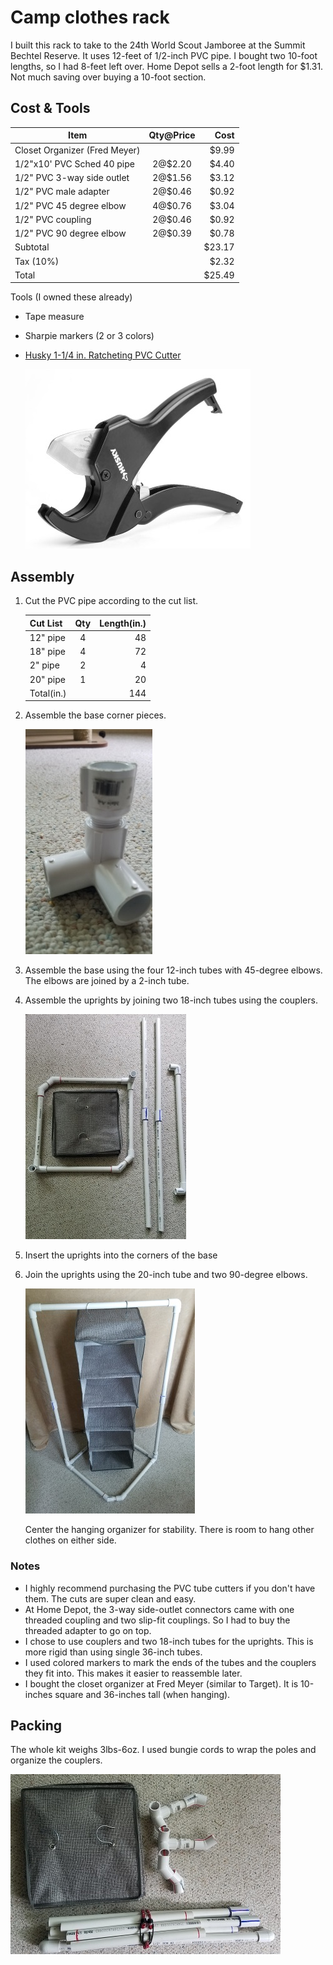 # Camp clothes rack

I built this rack to take to the 24th World Scout Jamboree at the Summit Bechtel Reserve. It uses
12-feet of 1/2-inch PVC pipe. I bought two 10-foot lengths, so I had 8-feet left over. Home
Depot sells a 2-foot length for $1.31. Not much saving over buying a 10-foot section.

## Cost & Tools

|Item|Qty@Price| Cost|
|--|:--:|--:|
|Closet Organizer (Fred Meyer)|| $9.99|
|1/2"x10' PVC Sched 40 pipe|2@$2.20| $4.40|
|1/2" PVC 3-way side outlet|2@$1.56| $3.12|
|1/2" PVC male adapter|2@$0.46| $0.92|
|1/2" PVC 45 degree elbow|4@$0.76| $3.04|
|1/2" PVC coupling|2@$0.46| $0.92|
|1/2" PVC 90 degree elbow|2@$0.39| $0.78|
|Subtotal|| $23.17|
|Tax (10%)|| $2.32|
|Total|| $25.49|

Tools (I owned these already)

- Tape measure
- Sharpie markers (2 or 3 colors)
- [Husky 1-1/4 in. Ratcheting PVC Cutter](https://www.homedepot.com/p/Husky-1-1-4-in-Ratcheting-PVC-Cutter-16PL0101-1/304217581)

  ![Pipe Cutters](husky-pipe-tube-cutters.jpg)

## Assembly

1. Cut the PVC pipe according to the cut list.

   |Cut List|Qty|Length(in.)|
   |--|:--:|--:|
   |12" pipe|4|48|
   |18" pipe|4|72|
   |2" pipe|2|4|
   |20" pipe|1|20|
   |Total(in.)||144|


1. Assemble the base corner pieces.

   ![corner detail](2-corner-detail.jpg)

1. Assemble the base using the four 12-inch tubes with 45-degree elbows. The elbows are joined by a
   2-inch tube.

1. Assemble the uprights by joining two 18-inch tubes using the couplers.

   ![uprights](4-sides-top.jpg)

1. Insert the uprights into the corners of the base

1. Join the uprights using the 20-inch tube and two 90-degree elbows.

   ![full detail](5-full-detail.jpg)

   Center the hanging organizer for stability. There is room to hang other clothes on either side.

### Notes

- I highly recommend purchasing the PVC tube cutters if you don't have them. The cuts are super
  clean and easy.
- At Home Depot, the 3-way side-outlet connectors came with one threaded coupling and two slip-fit
  couplings. So I had to buy the threaded adapter to go on top.
- I chose to use couplers and two 18-inch tubes for the uprights. This is more rigid than using
  single 36-inch tubes.
- I used colored markers to mark the ends of the tubes and the couplers they fit into. This makes it
  easier to reassemble later.
- I bought the closet organizer at Fred Meyer (similar to Target). It is 10-inches square and
  36-inches tall (when hanging).

## Packing

The whole kit weighs 3lbs-6oz. I used bungie cords to wrap the poles and organize the couplers.

![unassembled](1-unassembled.jpg)